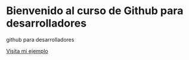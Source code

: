 # Bienvenido al curso de Github para desarrolladores

github para desarrolladores

[Visita mi ejemplo](link)
